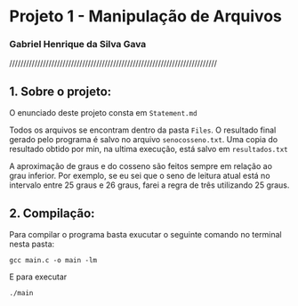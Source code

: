 # Projeto 1 - Manipulação de Arquivos
### Gabriel Henrique da Silva Gava  
  
//////////////////////////////////////////////////////////////////////////

## **1. Sobre o projeto:**
O enunciado deste projeto consta em ```Statement.md```

Todos os arquivos se encontram dentro da pasta ```Files```. O resultado final gerado pelo programa é salvo no arquivo ```senocosseno.txt```. Uma copia do resultado obtido por min, na ultima execução, está salvo em ```resultados.txt```

A aproximação de graus e do cosseno são feitos sempre em relação ao grau inferior. Por exemplo, se eu sei que o seno de leitura atual está no intervalo entre 25 graus e 26 graus, farei a regra de três utilizando 25 graus.

## **2. Compilação:**
Para compilar o programa basta exucutar o seguinte comando no terminal nesta pasta:

```
gcc main.c -o main -lm
```

E para executar
```
./main
```
